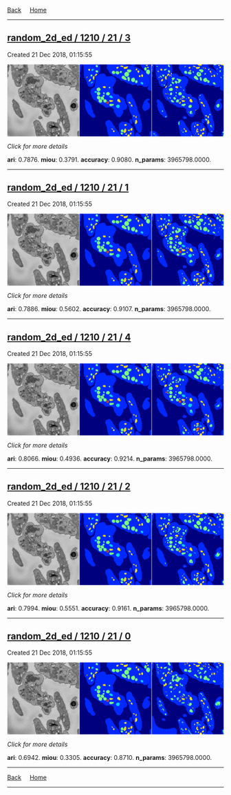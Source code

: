 
[Back](..)&nbsp;&nbsp;&nbsp;&nbsp;&nbsp;[Home](https://leapmanlab.github.io/snapshots)

---

<div class="summary"><a href="3"><h2>random_2d_ed / 1210 / 21 / 3</h2></a><p>Created 21 Dec 2018, 01:15:55
</p><a href="3"><img src="3/media/summary.png" align="center"></a><p>
<i>Click for more details</i>
</p></div>

**ari**: 0.7876. **miou**: 0.3791. **accuracy**: 0.9080. **n_params**: 3965798.0000. 

---

<div class="summary"><a href="1"><h2>random_2d_ed / 1210 / 21 / 1</h2></a><p>Created 21 Dec 2018, 01:15:55
</p><a href="1"><img src="1/media/summary.png" align="center"></a><p>
<i>Click for more details</i>
</p></div>

**ari**: 0.7886. **miou**: 0.5602. **accuracy**: 0.9107. **n_params**: 3965798.0000. 

---

<div class="summary"><a href="4"><h2>random_2d_ed / 1210 / 21 / 4</h2></a><p>Created 21 Dec 2018, 01:15:55
</p><a href="4"><img src="4/media/summary.png" align="center"></a><p>
<i>Click for more details</i>
</p></div>

**ari**: 0.8066. **miou**: 0.4936. **accuracy**: 0.9214. **n_params**: 3965798.0000. 

---

<div class="summary"><a href="2"><h2>random_2d_ed / 1210 / 21 / 2</h2></a><p>Created 21 Dec 2018, 01:15:55
</p><a href="2"><img src="2/media/summary.png" align="center"></a><p>
<i>Click for more details</i>
</p></div>

**ari**: 0.7994. **miou**: 0.5551. **accuracy**: 0.9161. **n_params**: 3965798.0000. 

---

<div class="summary"><a href="0"><h2>random_2d_ed / 1210 / 21 / 0</h2></a><p>Created 21 Dec 2018, 01:15:55
</p><a href="0"><img src="0/media/summary.png" align="center"></a><p>
<i>Click for more details</i>
</p></div>

**ari**: 0.6942. **miou**: 0.3305. **accuracy**: 0.8710. **n_params**: 3965798.0000. 

---

[Back](..)&nbsp;&nbsp;&nbsp;&nbsp;&nbsp;[Home](https://leapmanlab.github.io/snapshots)

---